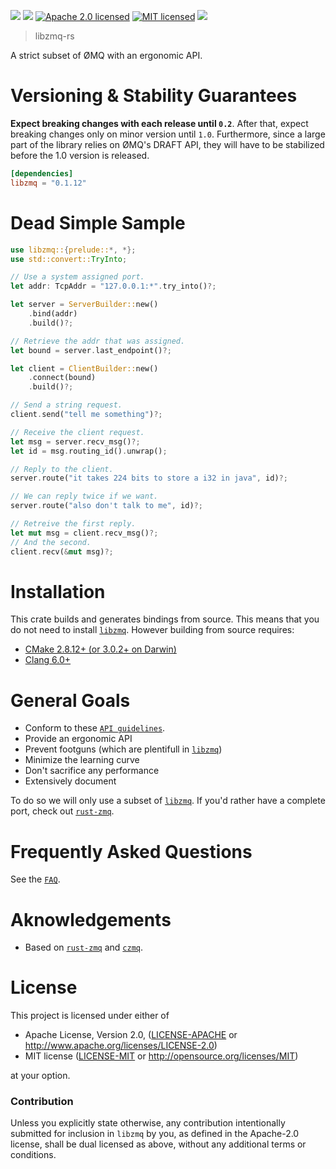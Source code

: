[![](https://img.shields.io/crates/v/libzmq.svg)][crates-io]
[![](https://docs.rs/libzmq/badge.svg)][api-docs]
[![Apache 2.0 licensed](https://img.shields.io/badge/license-Apache2.0-blue.svg)](./LICENSE-APACHE)
[![MIT licensed](https://img.shields.io/badge/license-MIT-blue.svg)](./LICENSE-MIT)
[![](https://img.shields.io/website/https/jean-airoldie.github.io/libzmq-rs.svg)][website]

> libzmq-rs

A strict subset of ØMQ with an ergonomic API.

# Versioning & Stability Guarantees
**Expect breaking changes with each release until `0.2`**. After that, expect breaking changes only on minor
version until `1.0`. Furthermore, since a large part of the library relies on ØMQ's DRAFT API,
they will have to be stabilized before the 1.0 version is released.

```toml
[dependencies]
libzmq = "0.1.12"
```

# Dead Simple Sample
```rust
use libzmq::{prelude::*, *};
use std::convert::TryInto;

// Use a system assigned port.
let addr: TcpAddr = "127.0.0.1:*".try_into()?;

let server = ServerBuilder::new()
    .bind(addr)
    .build()?;

// Retrieve the addr that was assigned.
let bound = server.last_endpoint()?;

let client = ClientBuilder::new()
    .connect(bound)
    .build()?;

// Send a string request.
client.send("tell me something")?;

// Receive the client request.
let msg = server.recv_msg()?;
let id = msg.routing_id().unwrap();

// Reply to the client.
server.route("it takes 224 bits to store a i32 in java", id)?;

// We can reply twice if we want.
server.route("also don't talk to me", id)?;

// Retreive the first reply.
let mut msg = client.recv_msg()?;
// And the second.
client.recv(&mut msg)?;
```

# Installation
This crate builds and generates bindings from source. This means that you
do not need to install [`libzmq`]. However building from source requires:
* [CMake 2.8.12+ (or 3.0.2+ on Darwin)](https://github.com/zeromq/libzmq/blob/de4d69f59788fed86bcb0f610723c5acd486a7da/CMakeLists.txt#L7)
* [Clang 6.0+](https://github.com/rust-lang/rust-bindgen/blob/master/Cargo.toml#L51)

# General Goals
* Conform to these [`API guidelines`].
* Provide an ergonomic API
* Prevent footguns (which are plentifull in [`libzmq`])
* Minimize the learning curve
* Don't sacrifice any performance
* Extensively document

To do so we will only use a subset of [`libzmq`]. If you'd rather have a complete
port, check out [`rust-zmq`].

# Frequently Asked Questions
See the [`FAQ`](./FAQ.md).

# Aknowledgements
* Based on [`rust-zmq`] and [`czmq`].

# License
This project is licensed under either of

 * Apache License, Version 2.0, ([LICENSE-APACHE](LICENSE-APACHE) or
   http://www.apache.org/licenses/LICENSE-2.0)
 * MIT license ([LICENSE-MIT](LICENSE-MIT) or
   http://opensource.org/licenses/MIT)

at your option.

### Contribution
Unless you explicitly state otherwise, any contribution intentionally submitted
for inclusion in `libzmq` by you, as defined in the Apache-2.0 license, shall be
dual licensed as above, without any additional terms or conditions.

[`rust-zmq`]: https://github.com/erickt/rust-zmq
[`czmq`]: https://github.com/zeromq/czmq
[`API guidelines`]: https://rust-lang-nursery.github.io/api-guidelines/checklist.html
[`libzmq`]: https://github.com/zeromq/libzmq
[crates-io]: https://crates.io/crates/libzmq
[api-docs]: https://docs.rs/libzmq
[website]: https://jean-airoldie.github.io/libzmq-rs/

